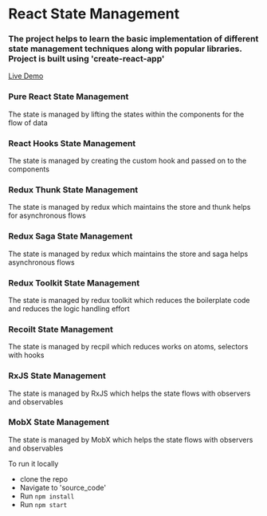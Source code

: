 # React State Management

### The project helps to learn the basic implementation of different state management techniques along with popular libraries. Project is built using 'create-react-app'

<a href="https://sadanandpai.github.io/react-state-management/">Live Demo</a>

### Pure React State Management
The state is managed by lifting the states within the components for the flow of data

### React Hooks State Management
The state is managed by creating the custom hook and passed on to the components

### Redux Thunk State Management
The state is managed by redux which maintains the store and thunk helps for asynchronous flows

### Redux Saga State Management
The state is managed by redux which maintains the store and saga helps asynchronous flows

### Redux Toolkit State Management
The state is managed by redux toolkit which reduces the boilerplate code and reduces the logic handling effort

### Recoilt State Management
The state is managed by recpil which reduces works on atoms, selectors with hooks

### RxJS State Management
The state is managed by RxJS which helps the state flows with observers and observables

### MobX State Management
The state is managed by MobX which helps the state flows with observers and observables

To run it locally
- clone the repo
- Navigate to 'source_code'
- Run `npm install`
- Run  `npm start`
